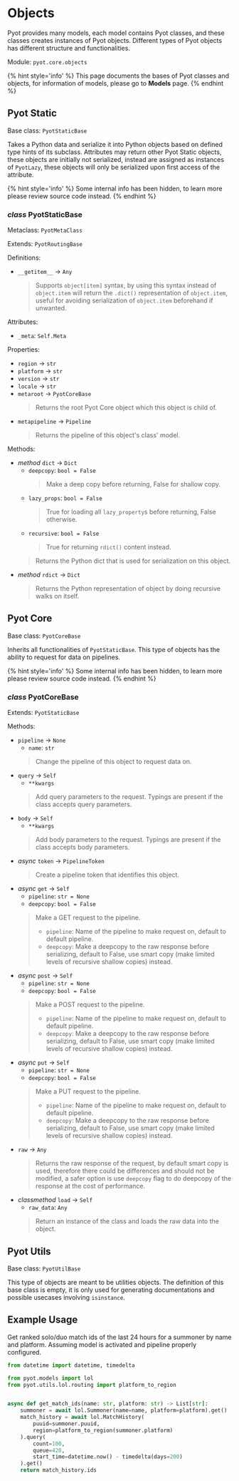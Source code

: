 # Objects

Pyot provides many models, each model contains Pyot classes, and these classes creates instances of Pyot objects. Different types of Pyot objects has different structure and functionalities.

Module: `pyot.core.objects`

{% hint style='info' %}
This page documents the bases of Pyot classes and objects, for information of models, please go to **Models** page.
{% endhint %}

## Pyot Static

Base class: `PyotStaticBase`

Takes a Python data and serialize it into Python objects based on defined type hints of its subclass. Attributes may return other Pyot Static objects, these objects are initially not serialized, instead are assigned as instances of `PyotLazy`, these objects will only be serialized upon first access of the attribute.

{% hint style='info' %}
Some internal info has been hidden, to learn more please review source code instead.
{% endhint %}

### _class_ PyotStaticBase

Metaclass: `PyotMetaClass`

Extends: `PyotRoutingBase`

Definitions:
* `__getitem__` -> `Any`
  > Supports `object[item]` syntax, by using this syntax instead of `object.item` will return the `.dict()` representation of `object.item`, useful for avoiding serialization of `object.item` beforehand if unwanted.

Attributes:
* `_meta`: `Self.Meta`

Properties:
* `region` -> `str`
* `platform` -> `str`
* `version` -> `str`
* `locale` -> `str`
* `metaroot` -> `PyotCoreBase`
  > Returns the root Pyot Core object which this object is child of.
* `metapipeline` -> `Pipeline`
  > Returns the pipeline of this object's class' model.

Methods: 
* _method_ `dict` -> `Dict`
  * `deepcopy`: `bool = False`
    > Make a deep copy before returning, False for shallow copy.
  * `lazy_props`: `bool = False`
    > True for loading all `lazy_property`s before returning, False otherwise.
  * `recursive`: `bool = False`
    > True for returning `rdict()` content instead.
  > Returns the Python dict that is used for serialization on this object.
* _method_ `rdict` -> `Dict`
  > Returns the Python representation of object by doing recursive walks on itself.

## Pyot Core

Base class: `PyotCoreBase`

Inherits all functionalities of `PyotStaticBase`. This type of objects has the ability to request for data on pipelines.

{% hint style='info' %}
Some internal info has been hidden, to learn more please review source code instead.
{% endhint %}

### _class_ PyotCoreBase

Extends: `PyotStaticBase`

Methods:
* `pipeline` -> `None`
  * `name`: `str`
  > Change the pipeline of this object to request data on.
* `query` -> `Self`
  * `**kwargs`
  > Add query parameters to the request. Typings are present if the class accepts query parameters.
* `body` -> `Self`
  * `**kwargs`
  > Add body parameters to the request. Typings are present if the class accepts body parameters.
* _async_ `token` -> `PipelineToken`
  > Create a pipeline token that identifies this object.
* _async_ `get` -> `Self`
  * `pipeline`: `str = None`
  * `deepcopy`: `bool = False`
  > Make a GET request to the pipeline.
  > - `pipeline`: Name of the pipeline to make request on, default to default pipeline.
  > - `deepcopy`: Make a deepcopy to the raw response before serializing, default to False, use smart copy (make limited levels of recursive shallow copies) instead.
* _async_ `post` -> `Self`
  * `pipeline`: `str = None`
  * `deepcopy`: `bool = False`
  > Make a POST request to the pipeline.
  > - `pipeline`: Name of the pipeline to make request on, default to default pipeline.
  > - `deepcopy`: Make a deepcopy to the raw response before serializing, default to False, use smart copy (make limited levels of recursive shallow copies) instead.
* _async_ `put` -> `Self`
  * `pipeline`: `str = None`
  * `deepcopy`: `bool = False`
  > Make a PUT request to the pipeline.
  > - `pipeline`: Name of the pipeline to make request on, default to default pipeline.
  > - `deepcopy`: Make a deepcopy to the raw response before serializing, default to False, use smart copy (make limited levels of recursive shallow copies) instead.
* `raw` -> `Any`
  > Returns the raw response of the request, by default smart copy is used, therefore there could be differences and should not be modified, a safer option is use `deepcopy` flag to do deepcopy of the response at the cost of performance.
* _classmethod_ `load` -> `Self`
  * `raw_data`: `Any`
  > Return an instance of the class and loads the raw data into the object.

## Pyot Utils

Base class: `PyotUtilBase`

This type of objects are meant to be utilities objects. The definition of this base class is empty, it is only used for generating documentations and possible usecases involving `isinstance`.

## Example Usage

Get ranked solo/duo match ids of the last 24 hours for a summoner by name and platform. Assuming model is activated and pipeline properly configured.

```python
from datetime import datetime, timedelta

from pyot.models import lol
from pyot.utils.lol.routing import platform_to_region


async def get_match_ids(name: str, platform: str) -> List[str]:
    summoner = await lol.Summoner(name=name, platform=platform).get()
    match_history = await lol.MatchHistory(
        puuid=summoner.puuid,
        region=platform_to_region(summoner.platform)
    ).query(
        count=100,
        queue=420,
        start_time=datetime.now() - timedelta(days=200)
    ).get()
    return match_history.ids
```

